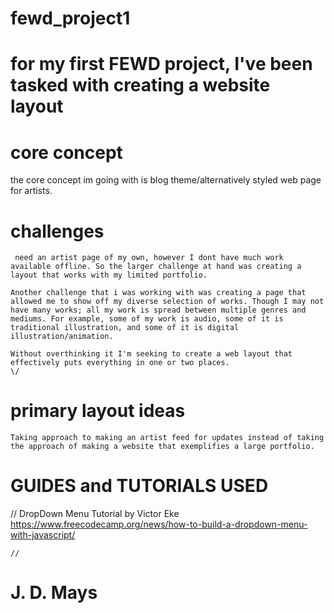 # fewd_project1

# for my first FEWD project, I've been tasked with creating a website layout

# core concept 
the core concept im going with is blog theme/alternatively styled web page for artists. 
# challenges 

     need an artist page of my own, however I dont have much work available offline. So the larger challenge at hand was creating a layout that works with my limited portfolio. 

    Another challenge that i was working with was creating a page that allowed me to show off my diverse selection of works. Though I may not have many works; all my work is spread between multiple genres and mediums. For example, some of my work is audio, some of it is traditional illustration, and some of it is digital illustration/animation. 

    Without overthinking it I'm seeking to create a web layout that effectively puts everything in one or two places. 
    \/
# primary layout ideas 

    Taking approach to making an artist feed for updates instead of taking the approach of making a website that exemplifies a large portfolio. 

# GUIDES and TUTORIALS USED 
   // DropDown Menu Tutorial by Victor Eke
    https://www.freecodecamp.org/news/how-to-build-a-dropdown-menu-with-javascript/

    //

# J. D. Mays